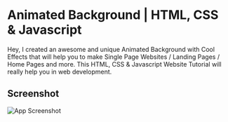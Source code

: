 
# Animated Background | HTML, CSS & Javascript 

Hey,
 I created an awesome and unique Animated Background with Cool Effects that will help you to make Single Page Websites / Landing Pages / Home Pages and more. This HTML, CSS & Javascript Website Tutorial will really help you in web development.








## Screenshot

![App Screenshot](https://i.ibb.co/sJyswdt/Thumbnail1.png)
